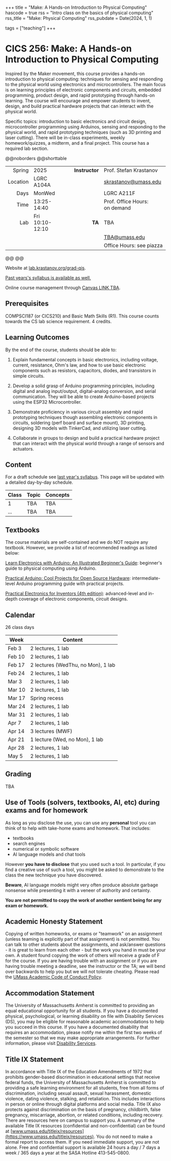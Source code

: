 +++
title = "Make: A Hands-on Introduction to Physical Computing"
hascode = true
rss = "Intro class on the basics of physical computing"
rss_title = "Make: Physical Computing"
rss_pubdate = Date(2024, 1, 1)

tags = ["teaching"]
+++

# CICS 256: Make: A Hands-on Introduction to Physical Computing

Inspired by the Maker movement, this course provides a hands-on introduction to physical computing: techniques for sensing and responding to the physical world using electronics and microcontrollers. The main focus is on learning principles of electronic components and circuits, embedded programming, product design, and rapid prototyping through hands-on learning. The course will encourage and empower students to invent, design, and build practical hardware projects that can interact with the physical world.

Specific topics: introduction to basic electronics and circuit design, microcontroller programming using Arduinos, sensing and responding to the physical world, and rapid prototyping techniques (such as 3D printing and laser cutting). There will be in-class experiments, weekly homework/quizzes, a midterm, and a final project. This course has a required lab section.

@@noborders
@@shorttable

||||||
|--:|:--|---|--:|:--|
| Spring  |  2025   |&nbsp;&nbsp;&nbsp;&nbsp;&nbsp;|**Instructor**| Prof. Stefan Krastanov|
| Location    | LGRC A104A |&nbsp;&nbsp;&nbsp;&nbsp;&nbsp;|          | [skrastanov@umass.edu](mailto:skrastanov@umass.edu)|
| Days        | MonWed |&nbsp;&nbsp;&nbsp;&nbsp;&nbsp;|          | LGRC A211F |
| Time        | 13:25-14:40 |&nbsp;&nbsp;&nbsp;&nbsp;&nbsp;|          | Prof.&nbsp;Office&nbsp;Hours: on&nbsp;demand |
| Lab            | Fri 10:10-12:10    |&nbsp;&nbsp;&nbsp;&nbsp;&nbsp;|**TA**        | TBA |
|             |     |&nbsp;&nbsp;&nbsp;&nbsp;&nbsp;|          | [TBA@umass.edu](mailto:TBA@umass.edu) |
|             |     |&nbsp;&nbsp;&nbsp;&nbsp;&nbsp;|          | Office Hours: see piazza |

@@
@@

Website at [lab.krastanov.org/grad-qis](https://lab.krastanov.org/undergrad-physcomp/).

[Past years's syllabus is available as well.](https://sites.google.com/view/cics256/home)

Online course management through [Canvas LINK TBA](#).

## Prerequisites

COMPSCI187 (or CICS210) and Basic Math Skills (R1). This course counts towards the CS lab science requirement. 4 credits.

## Learning Outcomes

By the end of the course, students should be able to:

1. Explain fundamental concepts in basic electronics, including voltage, current, resistance, Ohm's law, and how to use basic electronic components such as resistors, capacitors, diodes, and transistors in simple circuits.

2. Develop a solid grasp of Arduino programming principles, including digital and analog input/output, digital-analog conversion, and serial communication. They will be able to create Arduino-based projects using the ESP32 Microcontroller.

3. Demonstrate proficiency in various circuit assembly and rapid prototyping techniques though assembling electronic components in circuits, soldering (perf board and surface mount), 3D printing, designing 3D models with TinkerCad, and utilizing laser cutting.

4. Collaborate in groups to design and build a practical hardware project that can interact with the physical world through a range of sensors and actuators.

## Content

For a draft schedule see [last year's syllabus](https://sites.google.com/view/cics256/home). This page will be updated with a detailed day-by-day schedule.

| Class | Topic | Concepts |
|---|---|---|
|1| TBA | TBA
|...| TBA | TBA


## Textbooks

The course materials are self-contained and we do NOT require any textbook. However, we provide a list of recommended readings as listed below:

[Learn Electronics with Arduino: An Illustrated Beginner's Guide](https://www.amazon.com/Learn-Electronics-Arduino-Illustrated-Technology-ebook/dp/B075TXR9ZL): beginner's guide to physical computing using Arduino.

[Practical Arduino: Cool Projects for Open Source Hardware](https://www.amazon.com/Practical-Arduino-Projects-Hardware-Technology/dp/1430224770): intermediate-level Arduino programming guide with practical projects.

[Practical Electronics for Inventors (4th edition)](https://www.amazon.com/Practical-Electronics-Inventors-Fourth-Scherz/dp/1259587541): advanced-level and in-depth coverage of electronic components, circuit designs.

## Calendar

26 class days

|Week|Content|
|---|---|
|Feb 3 | 2 lectures, 1 lab |
|Feb 10 | 2 lectures, 1 lab |
|Feb 17 | 2 lectures (WedThu, no Mon), 1 lab |
|Feb 24 | 2 lectures, 1 lab |
|Mar 3 | 2 lectures, 1 lab |
|Mar 10 | 2 lectures, 1 lab |
|Mar 17 | Spring recess |
|Mar 24 | 2 lectures, 1 lab |
|Mar 31 | 2 lectures, 1 lab |
|Apr 7 | 2 lectures, 1 lab |
|Apr 14 | 3 lectures (MWF) |
|Apr 21 | 1 lecture (Wed, no Mon), 1 lab |
|Apr 28 | 2 lectures, 1 lab |
|May 5 | 2 lectures, 1 lab |

## Grading

TBA

## Use of Tools (solvers, textbooks, AI, etc) during exams and for homework

As long as you disclose the use, you can use any **personal** tool you can think of to help with take-home exams and homework. That includes:

- textbooks
- search engines
- numerical or symbolic software
- AI language models and chat tools

However **you have to disclose** that you used such a tool. In particular, if you find a creative use of such a tool, you might be asked to demonstrate to the class the new technique you have discovered.

**Beware**, AI language models might very often produce absolute garbage nonsense while presenting it with a veneer of authority and certainty.

**You are not permitted to copy the work of another sentient being for any exam or homework.**

## Academic Honesty Statement

Copying of written homeworks, or exams or "teamwork" on an assignment (unless teaming is explicitly part of that assignment) is not permitted. You can talk to other students about the assignments, and ask/answer questions - it is great to learn from each other - but the work you hand in must be your own. A student found copying the work of others will receive a grade of F for the course. If you are having trouble with an assignment or if you are having trouble meeting a deadline, see the instructor or the TA; we will bend over backwards to help you but we will not tolerate cheating. Please read the [UMass Academic Code of Conduct Policy](https://www.umass.edu/dean_students/codeofconduct).

## Accommodation Statement

The University of Massachusetts Amherst is committed to providing an equal educational opportunity for all students.  If you have a documented physical, psychological, or learning disability on file with Disability Services (DS), you may be eligible for reasonable academic accommodations to help you succeed in this course.  If you have a documented disability that requires an accommodation, please notify me within the first two weeks of the semester so that we may make appropriate arrangements.  For further information, please visit [Disability Services](https://www.umass.edu/disability/).

## Title IX Statement

In accordance with Title IX of the Education Amendments of 1972 that prohibits gender-based discrimination in educational settings that receive federal funds, the University of Massachusetts Amherst is committed to providing a safe learning environment for all students, free from all forms of discrimination, including sexual assault, sexual harassment, domestic violence, dating violence, stalking, and retaliation. This includes interactions in person or online through digital platforms and social media. Title IX also protects against discrimination on the basis of pregnancy, childbirth, false pregnancy, miscarriage, abortion, or related conditions, including recovery. There are resources here on campus to support you. A summary of the available Title IX resources (confidential and non-confidential) can be found at [www.umass.edu/titleix/resources](https://www.umass.edu/titleix/resources). You do not need to make a formal report to access them. If you need immediate support, you are not alone. Free and confidential support is available 24 hours a day / 7 days a week / 365 days a year at the SASA Hotline 413-545-0800.  